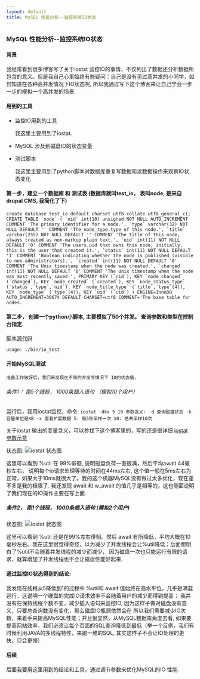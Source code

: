 ```yaml
---
layout: default
title: MySQL 性能分析--监控系统IO状态
---
```


### MySQL 性能分析--监控系统IO状态

#### 背景

我经常看到很多博客写了关于iostat 监控IO的事情，不仅列出了数据还分析数据所包含的意义。但是我自己心里始终有些疑问：自己是没有见过高并发的小同学，如何知道在各种高并发情况下IO状态呢, 所以我通过写下这个博客来让自己学会一步一步的模拟一个高并发的场景.

#### 用到的工具
* 监控IO用到的工具
    
    我这里主要用到了iostat.

* MySQL 涉及到磁盘IO的状态变量
* 测试脚本

    我这里主要用到了python脚本对数据库重复写数据和读数据操作来观察IO状态变化
    
#### 第一步，建立一个数据库 和 测试表 (数据库就叫test_io， 表叫node, 是来自drupal CMS, 我简化了下)

``create database test_io default charset utf8 collate utf8_general_ci;
CREATE TABLE `node` (
    `nid` int(10) unsigned NOT NULL AUTO_INCREMENT COMMENT 'The primary identifier for a node.',
    `type` varchar(32) NOT NULL DEFAULT '' COMMENT 'The node_type.type of this node.',
    `title` varchar(255) NOT NULL DEFAULT '' COMMENT 'The title of this node, always treated as non-markup plain text.',
    `uid` int(11) NOT NULL DEFAULT '0' COMMENT 'The users.uid that owns this node; initially, this is the user that created it.',
    `status` int(11) NOT NULL DEFAULT '1' COMMENT 'Boolean indicating whether the node is published (visible to non-administrators).',
    `created` int(11) NOT NULL DEFAULT '0' COMMENT 'The Unix timestamp when the node was created.',
    `changed` int(11) NOT NULL DEFAULT '0' COMMENT 'The Unix timestamp when the node was most recently saved.',
    PRIMARY KEY (`nid`),
    KEY `node_changed` (`changed`),
    KEY `node_created` (`created`),
    KEY `node_status_type` (`status`,`type`,`nid`),
    KEY `node_title_type` (`title`,`type`(4)),
    KEY `node_type` (`type`(4)),
    KEY `uid` (`uid`)
) ENGINE=InnoDB AUTO_INCREMENT=30674 DEFAULT CHARSET=utf8 COMMENT='The base table for nodes.``
    
#### 第二步， 创建一个python小脚本, 主要模拟了50个并发。 查询参数和类型在控制台指定.
[脚本源代码](https://github.com/jackey/MySQLTools "Jackey MySQL Tool")

`usage: ./bin/io_test`
  
#### 开始MySQL测试

    准备工作做好后，我们来发现在不同的并发写情况下 IO的状态值.
    
###### 条件1： 跑5个线程， 1000条插入语句 （模拟10个用户）

运行后，我用iostat监控，命令:
`iostat -dkx 5 10
参数含义:
-d 查询磁盘状态
-k 容量单位是KB
-x 查看扩展数据
5: 每5秒采样一次
10: 总共采样10次`

关于iostat 输出的变量含义，可以参找下这个博客里的，写的还是很详细 [iostat 参数示意](http://blog.csdn.net/wanghai__/article/details/5830375)
    
状态图:
![iostat 状态图](http://i43.tinypic.com/11bj8sk.png)

这里可以看到 %util 在 99%徘徊, 说明磁盘负荷一直很满，然后平均await 44毫秒左右， 说明每个io请求处理等待的时间在44ms左右, 这个值一般在5ms左右为正常，如果大于10ms就很大了。我的这个机器MySQL没有做过太多优化，现在差不多是我的极限了.
我还发现 await 和 w_await 的值几乎是相等的，这也侧面说明了我们现在的IO操作主要在写上面.
    
##### 条件2， 跑1个线程， 1000条插入语句 (模拟2个用户)

状态图:
![iostat 状态图](http://i43.tinypic.com/ddfjps.jpg)
    
这里可以看到 %util 还是在99%左右徘徊。然后 await 有所降低，平均大概在10毫秒左右。我在这里很觉得奇怪，以为减少了并发线程会让%util降低；后面想明白了%util不会随着并发线程的减少而减少， 因为磁盘一次也只能运行有限的请求，就算增加了并发线程也不会让磁盘性能好起来.
    
#### 通过监控IO状态得到的结论:

我发现在线程从5降低到1的过程中 %util和 await 值始终在高水平位，几乎是满载运行，这说明一个硬盘的完成IO请求效率不会随着用户的减少而得到提高；
我并没有在保持线程个数不变，减少插入语句来监控IO, 因为这样子做对磁盘没有意义，只要总查询数没有变化，那么磁盘IO瓶颈依然会在
所以我们需要减少IO次数，来着手来提高MySQL性能；并且很显然，从MySQL数据库角度去看, 如果要提高网站效率，我们必须让每个页面的SQL查询降低到最低（举一个反例，我们有时候利用JAVA的多线程特性，来跑一堆的SQL, 其实这样子不会让IO处理的更快，只会更慢）
    
#### 后续

后面我要用这里用到的结论和工具，通过调节参数来优化MySQL的IO 性能.
    
    

